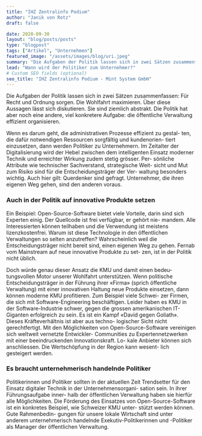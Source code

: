 ```yaml
---
title: "IHZ Zentralinfo Podium"
author: "Janik von Rotz"
draft: false

date: 2020-09-30
layout: "blog/posts/posts"
type: "blogpost"
tags: ["Artikel", "Unternehmen"]
featured_image: "/assets/images/blog/uri.jpeg"
summary: "Die Aufgaben der Politik lassen sich in zwei Sätzen zusammenfassen: Für Recht und Ordnung sorgen. Die Wohlfahrt maximieren. Über diese Aussagen lässt sich diskutieren. Sie sind ziemlich abstrakt. Die ..."
lead: "Wann wird der Politiker zum Unternehmer?"
# Custom SEO fields (optional)
seo_title: "IHZ Zentralinfo Podium - Mint System GmbH"
---
```


Die Aufgaben der Politik lassen sich in zwei Sätzen zusammenfassen: Für Recht und Ordnung sorgen. Die Wohlfahrt maximieren. Über diese Aussagen lässt sich diskutieren. Sie sind ziemlich abstrakt. Die Politik hat aber noch eine andere, viel konkretere Aufgabe: die öffentliche Verwaltung effizient organisieren.

Wenn es darum geht, die administrativen Prozesse effizient zu gestal- ten, die dafür notwendigen Ressourcen sorgfältig und kundenorien- tiert einzusetzen, dann werden Politiker zu Unternehmern. Im Zeitalter der Digitalisierung wird der Hebel zwischen dem intelligenten Einsatz moderner Technik und erreichter Wirkung zudem stetig grösser. Per- sönliche Attribute wie technischer Sachverstand, strategische Weit- sicht und Mut zum Risiko sind für die Entscheidungsträger der Ver- waltung besonders wichtig. Auch hier gilt: Querdenker sind gefragt. Unternehmer, die ihren eigenen Weg gehen, sind den anderen voraus.

### Auch in der Politik auf innovative Produkte setzen
Ein Beispiel: Open-Source-Software bietet viele Vorteile, darin sind sich Experten einig. Der Quellcode ist frei verfügbar, er gehört nie- mandem. Alle Interessierten können teilhaben und die Verwendung ist meistens lizenzkostenfrei. Warum ist diese Technologie in den öffentlichen Verwaltungen so selten anzutreffen? Wahrscheinlich weil die Entscheidungsträger nicht bereit sind, einen eigenen Weg zu gehen. Fernab vom Mainstream auf neue innovative Produkte zu set- zen, ist in der Politik nicht üblich.

Doch würde genau dieser Ansatz die KMU und damit einen bedeu- tungsvollen Motor unserer Wohlfahrt unterstützen. Wenn politische Entscheidungsträger in der Führung ihrer «Firma» (sprich öffentliche Verwaltung) mit einer innovativen Haltung neue Produkte einsetzen, dann können moderne KMU profitieren. Zum Beispiel viele Schwei- zer Firmen, die sich mit Software-Engineering beschäftigen. Leider haben es KMU in der Software-Industrie schwer, gegen die grossen amerikanischen IT-Giganten erfolgreich zu sein. Es ist ein Kampf «David gegen Goliath». Dieses Kräfteverhältnis ist aber aus techno- logischer Sicht nicht gerechtfertigt. Mit den Möglichkeiten von Open-Source-Software vereinigen sich weltweit vernetzte Entwickler- Communities zu Expertennetzwerken mit einer beeindruckenden Innovationskraft. Lo- kale Anbieter können sich anschliessen. Die Wertschöpfung in der Region kann wesent- lich gesteigert werden.



### Es braucht unternehmerisch handelnde Politiker

Politikerinnen und Politiker sollten in der aktuellen Zeit Trendsetter für den Einsatz digitaler Technik in der Unternehmensorgani- sation sein. In ihrer Führungsaufgabe inner- halb der öffentlichen Verwaltung haben sie hierfür alle Möglichkeiten. Die Förderung des Einsatzes von Open-Source-Software ist ein konkretes Beispiel, wie Schweizer KMU unter- stützt werden können. Gute Rahmenbedin- gungen für unsere lokale Wirtschaft sind unter anderem unternehmerisch handelnde Exekutiv-Politikerinnen und -Politiker als Manager der öffentlichen Verwaltung.